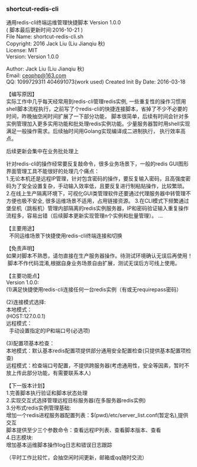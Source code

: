 ### shortcut-redis-cli ###

 通用redis-cli终端运维管理快捷脚本 Version 1.0.0<br>
 ( 脚本最后更新时间:2016-10-21 )<br>
 File Name:    shortcut-redis-cli.sh <br>
 Copyright:    2016 Jack Liu (Liu Jianqiu 秋)<br>
 License:      MIT<br>
 Version:      Version 1.0.0<br>
 
 Author: Jack Liu (Liu Jianqiu 秋)<br>
 Email: ceophp@163.com<br>
 QQ: 1099729311 404691073(work used)
 Created Init By Date: 2016-03-18<br>

【编写原因】<br>
实际工作中几乎每天经常用到redis-cli管理redis实例, 一些重复性的操作习惯用shell脚本流程执行，之前写了个redis-cli的快捷连接脚本，省掉了不少不必要的时间，昨晚抽空闲时间扩展了一下部分功能， 脚本很简单，后续有时间会针对多实例管理加入更多实用功能和批处理redis实例功能。少量服务器暂时用shell实现满足一般操作需求。后续抽时间用Golang实现编译成二进制执行， 执行效率高点。

后续更新会集中在业务批处理上


针对redis-cli的操作经常要反复敲命令，很多业务场景下，一般的redis GUI图形界面管理工具不能很好的处理几个痛点：<br>
1.无论本机还是远程IP管理，针对包含密码的操作，要反复输入密码，且高强度密码为了安全设置复杂，手动输入效率低，且要反复进行制粘贴操作，比较繁琐。
2.在线上生产隔离环境下，可视化GUI类管理软件还要通过代理服务器中转管理不方便也极不安全, 很多运维场景不适用，占用链接资源。
3.在CLI模式下频繁通过堡垒机（跳板机）管理内部隔离的redis实例服务器，IP和密码验证输入重复操作流程多，容易出错（后续脚本更新实现管理n个实例和批量管理）。
...

【主要用途】<br>
   不同运维场景下快捷使用redis-cli终端连接和切换

【免责声明】<br>
 如果对脚本不熟悉，请勿直接在生产服务器操作。待测试环境确认无误后再使用！<br>
 脚本不作代码混淆,根据自身业务场景自由扩展，测试无误后方可线上使用。<br>

【主要功能点】<br>
 Version 1.0.0:<br>
 (1)满足快捷使用redis-cli连接任何一台redis实例（有或无requirepass密码）<br>

 (2)连接模式选择:<br>
   本地模式：<br>
    (HOST:127.0.0.1)<br> 
   远程模式：<br>
    手动设置指定的IP和端口号(必选项)<br>

 (3)配置项基本检查：<br>
    本地模式：默认基本redis配置项提供部分通用安全配置检查(只提供基本配置项检查)<br>
    远程模式：检查端口号配置，不提供跨服务器(考虑通用性，安全等因素，暂时不放上传此部分功能，有需要联系本人)<br>

【下一版本计划】<br>
 1.完善脚本执行验证和脚本状态处理<br>
 2.实现交互式选择管理远程目标服务器(在多服务器redis实例)<br>
 3.分布式redis实例管理基础:<br>
   增加一个redis进程服务器配置列表：$(pwd)/etc/server_list.conf(暂定名),提供交互<br>
   脚本提供至少三个参数命令：查看远程IP列表、查看脚本版本、查看<br>
 4.日志模块:<br>
   增加基本运维脚本操作log日志和错误日志跟踪<br>
 
 
（平时工作比较忙，会抽空闲时间更新，邮箱或qq随时交流）


